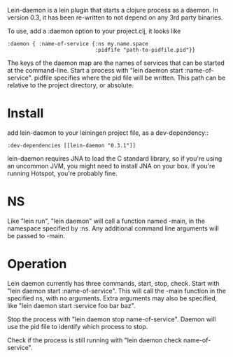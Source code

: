 Lein-daemon is a lein plugin that starts a clojure process as a daemon. In version 0.3, it has been re-written to not depend on any 3rd party binaries.

To use, add a :daemon option to your project.clj, it looks like

    :daemon { :name-of-service {:ns my.name.space
                                :pidfife "path-to-pidfile.pid"}}

The keys of the daemon map are the names of services that can be started at the command-line. Start a process with "lein daemon start :name-of-service". pidfile specifies where the pid file will be written. This path can be relative to the project directory, or absolute. 

Install
=======
add lein-daemon to your leiningen project file, as a dev-dependency::

    :dev-dependencies [[lein-daemon "0.3.1"]]

lein-daemon requires JNA to load the C standard library, so if you're using an uncommon JVM, you might need to install JNA on your box. If you're running Hotspot, you're probably fine.

NS
==
Like "lein run", "lein daemon" will call a function named -main, in the namespace specified by :ns. Any additional command line arguments will be passed to -main.

Operation
=========
Lein daemon currently has three commands, start, stop, check. Start with "lein daemon start :name-of-service". This will call the -main function in the specified ns, with no arguments. Extra arguments may also be specified, like "lein daemon start :service foo bar baz".

Stop the process with "lein daemon stop name-of-service". Daemon will use the pid file to identify which process to stop.

Check if the process is still running with "lein daemon check name-of-service".

